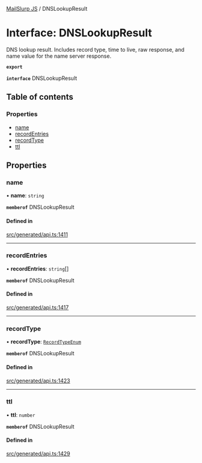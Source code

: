 [MailSlurp JS](../README.md) / DNSLookupResult

# Interface: DNSLookupResult

DNS lookup result. Includes record type, time to live, raw response, and name value for the name server response.

**`export`**

**`interface`** DNSLookupResult

## Table of contents

### Properties

- [name](DNSLookupResult.md#name)
- [recordEntries](DNSLookupResult.md#recordentries)
- [recordType](DNSLookupResult.md#recordtype)
- [ttl](DNSLookupResult.md#ttl)

## Properties

### name

• **name**: `string`

**`memberof`** DNSLookupResult

#### Defined in

[src/generated/api.ts:1411](https://github.com/mailslurp/mailslurp-client/blob/75eefbf/src/generated/api.ts#L1411)

___

### recordEntries

• **recordEntries**: `string`[]

**`memberof`** DNSLookupResult

#### Defined in

[src/generated/api.ts:1417](https://github.com/mailslurp/mailslurp-client/blob/75eefbf/src/generated/api.ts#L1417)

___

### recordType

• **recordType**: [`RecordTypeEnum`](../enums/DNSLookupResult.RecordTypeEnum.md)

**`memberof`** DNSLookupResult

#### Defined in

[src/generated/api.ts:1423](https://github.com/mailslurp/mailslurp-client/blob/75eefbf/src/generated/api.ts#L1423)

___

### ttl

• **ttl**: `number`

**`memberof`** DNSLookupResult

#### Defined in

[src/generated/api.ts:1429](https://github.com/mailslurp/mailslurp-client/blob/75eefbf/src/generated/api.ts#L1429)
